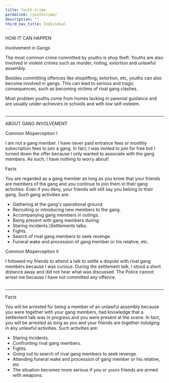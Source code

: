 ```yaml
---
title: Youth Crime
permalink: /youthcrime/
description: ""
third_nav_title: Individual
---
```

HOW IT CAN HAPPEN

Involvement in Gangs

The most common crime committed by youths is shop theft. Youths are also involved in violent crimes such as murder, rioting, extortion and unlawful assembly.

Besides committing offences like shoplifting, extortion, etc, youths can also become involved in gangs. This can lead to serious and tragic consequences, such as becoming victims of rival gang clashes.

Most problem youths come from homes lacking in parental guidance and are usually under-achievers in schools and with low self-esteem.<br><br>

<hr>

ABOUT GANG INVOLVEMENT

Common Misperception I

I am not a gang member. I have never paid entrance fees or monthly subscription fees to join a gang. In fact, I was invited to join for free but I turned down the offer because I only wanted to associate with the gang members. As such, I have nothing to worry about!

Facts

You are regarded as a gang member as long as you know that your friends are members of the gang and you continue to join them in their gang activities. Even if you deny, your friends will still say you belong to their gang. Such gang activities are:

* Gathering at the gang's operational ground.
* Recruiting or introducing new members to the gang.
* Accompanying gang members in outings.
* Being present with gang members during:
* Staring incidents.\Settlements talks.
* Fights.
* Search of rival gang members to seek revenge.
* Funeral wake and procession of gang member or his relative, etc.
 

Common Misperception II

I followed my friends to attend a talk to settle a dispute with rival gang members because I was curious. During the settlement talk, I stood a short distance away and did not hear what was discussed. The Police cannot arrest me because I have not committed any offence.<br><br>

<hr>

Facts

You will be arrested for being a member of an unlawful assembly because you were together with your gang members, had knowledge that a settlement talk was in progress and you were present at the scene. In fact, you will be arrested as long as you and your friends are together indulging in any unlawful activities. Such activities are:

* Staring incidents.
* Confronting rival gang members.
* Fights.
* Going out to search of rival gang members to seek revenge.
* Attending funeral wake and procession of gang member or his relative, etc
* The situation becomes more serious if you or yours friends are armed with weapons.